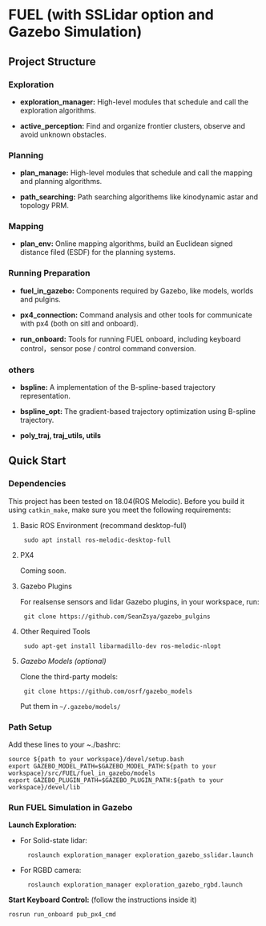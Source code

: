 # FUEL (with SSLidar option and Gazebo Simulation)

## Project Structure


### Exploration

- **exploration_manager:** High-level modules that schedule and call the exploration algorithms. 

- **active_perception:** Find and organize frontier clusters, observe and avoid unknown obstacles.

### Planning

- **plan_manage:** High-level modules that schedule and call the mapping and planning algorithms. 

- **path_searching:** Path searching algorithems like kinodynamic astar and topology PRM.

### Mapping

- **plan_env:** Online mapping algorithms, build an Euclidean signed distance filed (ESDF) for the planning systems.

### Running Preparation

- **fuel_in_gazebo:** Components required by Gazebo, like models, worlds and pulgins.
  
- **px4_connection:** Command analysis and other tools for communicate with px4 (both on sitl and onboard).
  
- **run_onboard:** Tools for running FUEL onboard, including keyboard control，sensor pose / control command conversion.

### others

- **bspline:** A implementation of the B-spline-based trajectory representation. 

- **bspline_opt:** The gradient-based trajectory optimization using B-spline trajectory.

- **poly_traj, traj_utils, utils**



## Quick Start

### Dependencies

This project has been tested on 18.04(ROS Melodic). Before you build it using `catkin_make`, make sure you meet the following requirements:

1. Basic ROS Environment (recommand desktop-full)

        sudo apt install ros-melodic-desktop-full

2. PX4

    Coming soon.

3. Gazebo Plugins
   
    For realsense sensors and lidar Gazebo plugins, in your workspace, run:

        git clone https://github.com/SeanZsya/gazebo_pulgins

4. Other Required Tools 

        sudo apt-get install libarmadillo-dev ros-melodic-nlopt

5. *Gazebo Models (optional)*

    Clone the third-party models:

        git clone https://github.com/osrf/gazebo_models
     
     Put them in `~/.gazebo/models/ `

### Path Setup

Add these lines to your ~./bashrc:

    source ${path to your workspace}/devel/setup.bash
    export GAZEBO_MODEL_PATH=$GAZEBO_MODEL_PATH:${path to your workspace}/src/FUEL/fuel_in_gazebo/models
    export GAZEBO_PLUGIN_PATH=$GAZEBO_PLUGIN_PATH:${path to your workspace}/devel/lib
    
### Run FUEL Simulation in Gazebo

**Launch Exploration:**

- For Solid-state lidar:

        roslaunch exploration_manager exploration_gazebo_sslidar.launch

- For RGBD camera:

        roslaunch exploration_manager exploration_gazebo_rgbd.launch


**Start Keyboard Control:** (follow the instructions inside it)

    rosrun run_onboard pub_px4_cmd
